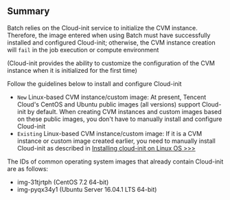 ## Summary

Batch relies on the Cloud-init service to initialize the CVM instance. Therefore, the image entered when using Batch must have successfully installed and configured Cloud-init; otherwise, the CVM instance creation will ``fail`` in the job execution or compute environment

(Cloud-init provides the ability to customize the configuration of the CVM instance when it is initialized for the first time)

Follow the guidelines below to install and configure Cloud-init
* ``New`` Linux-based CVM instance/custom image: At present, Tencent Cloud's CentOS and Ubuntu public images (all versions) support Cloud-init by default. When creating CVM instances and custom images based on these public images, you don't have to manually install and configure Cloud-init
* ``Existing`` Linux-based CVM instance/custom image: If it is a CVM instance or custom image created earlier, you need to manually install Cloud-init as described in [Installing cloud-init on Linux OS >>>](https://intl.cloud.tencent.com/document/product/213/12587)

The IDs of common operating system images that already contain Cloud-init are as follows:
* img-31tjrtph (CentOS 7.2 64-bit)
* img-pyqx34y1 (Ubuntu Server 16.04.1 LTS 64-bit)








